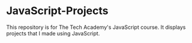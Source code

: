 # JavaScript-Projects
This repository is for The Tech Academy's JavaScript course. It displays projects that I made using JavaScript.
